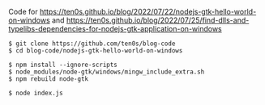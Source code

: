 Code for
https://ten0s.github.io/blog/2022/07/22/nodejs-gtk-hello-world-on-windows and
https://ten0s.github.io/blog/2022/07/25/find-dlls-and-typelibs-dependencies-for-nodejs-gtk-application-on-windows

```
$ git clone https://github.com/ten0s/blog-code
$ cd blog-code/nodejs-gtk-hello-world-on-windows
```

```
$ npm install --ignore-scripts
$ node_modules/node-gtk/windows/mingw_include_extra.sh
$ npm rebuild node-gtk
```

```
$ node index.js
```

